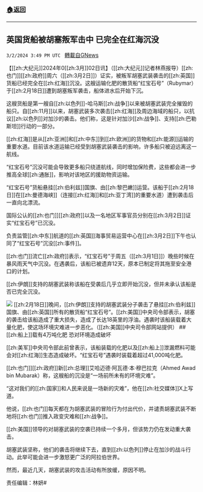 ###  [:house:返回](README.md)
---


## 英国货船被胡塞叛军击中 已完全在红海沉没
`3/2/2024 3:49 PM UTC ` [轉載自GNews](https://gnews.org/articles/2359463)

【[[zh:大纪元]]2024年0[[zh:3月]]02日讯】（[[zh:大纪元]]记者林燕报导）[[zh:也门]][[zh:政府]]周六（[[zh:3月2日]]）证实，被叛军胡塞武装袭击的[[zh:英国]]货船已经完全在[[zh:红海]]沉没。这艘运输化肥的散货船“红宝石号”（Rubymar）于[[zh:2月18日]]遭到胡塞叛军袭击，船体进水后开始下沉。

这艘货船是第一艘自[[zh:以色列]]-哈马斯[[zh:战争]]以来被胡塞武装完全摧毁的船只。自[[zh:11月]]以来，胡塞武装多次袭击[[zh:红海]]及周边海域的船只，以抗议[[zh:以色列]]对加沙的袭击。他们称，这是针对加沙[[zh:战争]]、支持[[zh:巴勒斯坦]]行动的一部分。

[[zh:红海]]是从[[zh:亚洲]]和[[zh:中东]]到[[zh:欧洲]]的货物和[[zh:能源]]运输的重要水道。目前该水道运输已经受到胡塞武装袭击的影响，许多船只被迫远离这一航线。

“红宝石号”沉没可能会导致更多船只绕道航线，同时增加保险费，这些都会进一步推高全球[[zh:通胀]]，影响对该地区的援助物资运输。

“红宝石号”货船悬挂[[zh:伯利兹]]国旗、由[[zh:黎巴嫩]]运营。该船于[[zh:2月18日]]在[[zh:曼德海峡]]（连接[[zh:红海]]和[[zh:亚丁湾]]的重要水道）遭到袭击后一直向北漂流。

国际公认的[[zh:也门]][[zh:政府]]以及一名地区军事官员分别在[[zh:3月2日]]证实“红宝石号”已沉没。

负责监管[[zh:中东]]航道的[[zh:英国]]海事贸易运营中心在[[zh:3月2日]]下午也认同了“红宝石号”沉没[[zh:事件]]。

[[zh:也门]]流亡[[zh:政府]]表示，“红宝石号”于周五（[[zh:3月1日]]）晚些时候在暴风雨天气中沉没。在遇袭后，该船已被遗弃12天，原本已制定将其拖至安全港口的计划。

[[zh:伊朗]]支持的胡塞武装称该船在受袭后几乎立即开始沉没，但并未承认该船是否已完全沉没。

![](https://i.epochtimes.com/assets/uploads/2024/02/id14188019-240223-M-LM779-001-450x253.jpeg "") [[zh:2月18日]]晚间，[[zh:伊朗]]支持的胡塞武装分子袭击了悬挂[[zh:伯利兹]]国旗、由[[zh:英国]]所有的散货船“红宝石号”。[[zh:美国]]中央司令部表示，胡塞的袭击给该船造成了重大损失，造成了长达18英里的浮油。遇袭时该船装载着大量化肥，使这场环境灾难进一步恶化。（[[zh:美国]]中央司令部网站提供）  ## [[zh:船上]]载有4万吨化肥 恐对环境造成破坏

[[zh:美军]]中央司令部此前曾表示，该船装载的化肥以及[[zh:船上]]泄漏燃料可能会对[[zh:红海]]生态造成破坏。“红宝石号”遇袭时装载着超过41,000吨化肥。

[[zh:也门]][[zh:政府]]新[[zh:总理]]艾哈迈德‧阿瓦德‧本‧穆巴拉克（Ahmed Awad bin Mubarak）称，这艘船的沉没是“一场前所未有的环境灾难”。

“这对我们的[[zh:国家]]和人民来说是一场新的灾难”，他在[[zh:社交媒体]]X上写道。

他说，[[zh:也门]]每天都在为胡塞武装的冒险行为付出代价，并谴责胡塞武装不断地将[[zh:也门]]推入政变灾难和[[zh:战争]]。

[[zh:美国]]领导的对胡塞武装的空袭已持续一个多月，但该势力仍在发动重大袭击。

胡塞武装坚称，他们的袭击将继续下去，直到[[zh:以色列]]停止在加沙的战斗行动。此举可能会进一步激怒更广泛的阿拉伯世界。

然而，最近几天，胡塞武装的攻击活动有所放缓，原因不明。

责任编辑：林妍#
